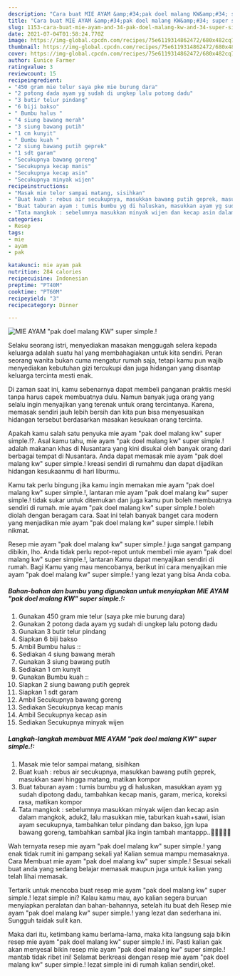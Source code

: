 ```yaml
---
description: "Cara buat MIE AYAM &amp;#34;pak doel malang KW&amp;#34; super simple.! yang sedap Untuk Jualan"
title: "Cara buat MIE AYAM &amp;#34;pak doel malang KW&amp;#34; super simple.! yang sedap Untuk Jualan"
slug: 1153-cara-buat-mie-ayam-and-34-pak-doel-malang-kw-and-34-super-simple-yang-sedap-untuk-jualan
date: 2021-07-04T01:58:24.770Z
image: https://img-global.cpcdn.com/recipes/75e6119314862472/680x482cq70/mie-ayam-pak-doel-malang-kw-super-simple-foto-resep-utama.jpg
thumbnail: https://img-global.cpcdn.com/recipes/75e6119314862472/680x482cq70/mie-ayam-pak-doel-malang-kw-super-simple-foto-resep-utama.jpg
cover: https://img-global.cpcdn.com/recipes/75e6119314862472/680x482cq70/mie-ayam-pak-doel-malang-kw-super-simple-foto-resep-utama.jpg
author: Eunice Farmer
ratingvalue: 3
reviewcount: 15
recipeingredient:
- "450 gram mie telur saya pke mie burung dara"
- "2 potong dada ayam yg sudah di ungkep lalu potong dadu"
- "3 butir telur pindang"
- "6 biji bakso"
- " Bumbu halus "
- "4 siung bawang merah"
- "3 siung bawang putih"
- "1 cm kunyit"
- " Bumbu kuah "
- "2 siung bawang putih geprek"
- "1 sdt garam"
- "Secukupnya bawang goreng"
- "Secukupnya kecap manis"
- "Secukupnya kecap asin"
- "Secukupnya minyak wijen"
recipeinstructions:
- "Masak mie telor sampai matang, sisihkan"
- "Buat kuah : rebus air secukupnya, masukkan bawang putih geprek, masukkan sawi hingga matang, matikan kompor"
- "Buat taburan ayam : tumis bumbu yg di haluskan, masukkan ayam yg sudah dipotong dadu, tambahkan kecap manis, garam, merica, koreksi rasa, matikan kompor"
- "Tata mangkok : sebelumnya masukkan minyak wijen dan kecap asin dalam mangkok, aduk2, lalu masukkan mie, taburkan kuah+sawi, isian ayam secukupnya, tambahkan telur pindang dan bakso, jgn lupa bawang goreng, tambahkan sambal jika ingin tambah mantappp..👍🏻👍🏻😍"
categories:
- Resep
tags:
- mie
- ayam
- pak

katakunci: mie ayam pak 
nutrition: 284 calories
recipecuisine: Indonesian
preptime: "PT40M"
cooktime: "PT60M"
recipeyield: "3"
recipecategory: Dinner

---
```



![MIE AYAM &#34;pak doel malang KW&#34; super simple.!](https://img-global.cpcdn.com/recipes/75e6119314862472/680x482cq70/mie-ayam-pak-doel-malang-kw-super-simple-foto-resep-utama.jpg)

Selaku seorang istri, menyediakan masakan menggugah selera kepada keluarga adalah suatu hal yang membahagiakan untuk kita sendiri. Peran seorang  wanita bukan cuma mengatur rumah saja, tetapi kamu pun wajib menyediakan kebutuhan gizi tercukupi dan juga hidangan yang disantap keluarga tercinta mesti enak.

Di zaman  saat ini, kamu sebenarnya dapat membeli panganan praktis meski tanpa harus capek membuatnya dulu. Namun banyak juga orang yang selalu ingin menyajikan yang terenak untuk orang tercintanya. Karena, memasak sendiri jauh lebih bersih dan kita pun bisa menyesuaikan hidangan tersebut berdasarkan masakan kesukaan orang tercinta. 



Apakah kamu salah satu penyuka mie ayam &#34;pak doel malang kw&#34; super simple.!?. Asal kamu tahu, mie ayam &#34;pak doel malang kw&#34; super simple.! adalah makanan khas di Nusantara yang kini disukai oleh banyak orang dari berbagai tempat di Nusantara. Anda dapat memasak mie ayam &#34;pak doel malang kw&#34; super simple.! kreasi sendiri di rumahmu dan dapat dijadikan hidangan kesukaanmu di hari liburmu.

Kamu tak perlu bingung jika kamu ingin memakan mie ayam &#34;pak doel malang kw&#34; super simple.!, lantaran mie ayam &#34;pak doel malang kw&#34; super simple.! tidak sukar untuk ditemukan dan juga kamu pun boleh membuatnya sendiri di rumah. mie ayam &#34;pak doel malang kw&#34; super simple.! boleh diolah dengan beragam cara. Saat ini telah banyak banget cara modern yang menjadikan mie ayam &#34;pak doel malang kw&#34; super simple.! lebih nikmat.

Resep mie ayam &#34;pak doel malang kw&#34; super simple.! juga sangat gampang dibikin, lho. Anda tidak perlu repot-repot untuk membeli mie ayam &#34;pak doel malang kw&#34; super simple.!, lantaran Kamu dapat menyajikan sendiri di rumah. Bagi Kamu yang mau mencobanya, berikut ini cara menyajikan mie ayam &#34;pak doel malang kw&#34; super simple.! yang lezat yang bisa Anda coba.

<!--inarticleads1-->

##### Bahan-bahan dan bumbu yang digunakan untuk menyiapkan MIE AYAM &#34;pak doel malang KW&#34; super simple.!:

1. Gunakan 450 gram mie telur (saya pke mie burung dara)
1. Gunakan 2 potong dada ayam yg sudah di ungkep lalu potong dadu
1. Gunakan 3 butir telur pindang
1. Siapkan 6 biji bakso
1. Ambil  Bumbu halus ::
1. Sediakan 4 siung bawang merah
1. Gunakan 3 siung bawang putih
1. Sediakan 1 cm kunyit
1. Gunakan  Bumbu kuah ::
1. Siapkan 2 siung bawang putih geprek
1. Siapkan 1 sdt garam
1. Ambil Secukupnya bawang goreng
1. Sediakan Secukupnya kecap manis
1. Ambil Secukupnya kecap asin
1. Sediakan Secukupnya minyak wijen




<!--inarticleads2-->

##### Langkah-langkah membuat MIE AYAM &#34;pak doel malang KW&#34; super simple.!:

1. Masak mie telor sampai matang, sisihkan
1. Buat kuah : rebus air secukupnya, masukkan bawang putih geprek, masukkan sawi hingga matang, matikan kompor
1. Buat taburan ayam : tumis bumbu yg di haluskan, masukkan ayam yg sudah dipotong dadu, tambahkan kecap manis, garam, merica, koreksi rasa, matikan kompor
1. Tata mangkok : sebelumnya masukkan minyak wijen dan kecap asin dalam mangkok, aduk2, lalu masukkan mie, taburkan kuah+sawi, isian ayam secukupnya, tambahkan telur pindang dan bakso, jgn lupa bawang goreng, tambahkan sambal jika ingin tambah mantappp..👍🏻👍🏻😍




Wah ternyata resep mie ayam &#34;pak doel malang kw&#34; super simple.! yang enak tidak rumit ini gampang sekali ya! Kalian semua mampu memasaknya. Cara Membuat mie ayam &#34;pak doel malang kw&#34; super simple.! Sesuai sekali buat anda yang sedang belajar memasak maupun juga untuk kalian yang telah lihai memasak.

Tertarik untuk mencoba buat resep mie ayam &#34;pak doel malang kw&#34; super simple.! lezat simple ini? Kalau kamu mau, ayo kalian segera buruan menyiapkan peralatan dan bahan-bahannya, setelah itu buat deh Resep mie ayam &#34;pak doel malang kw&#34; super simple.! yang lezat dan sederhana ini. Sungguh taidak sulit kan. 

Maka dari itu, ketimbang kamu berlama-lama, maka kita langsung saja bikin resep mie ayam &#34;pak doel malang kw&#34; super simple.! ini. Pasti kalian gak akan menyesal bikin resep mie ayam &#34;pak doel malang kw&#34; super simple.! mantab tidak ribet ini! Selamat berkreasi dengan resep mie ayam &#34;pak doel malang kw&#34; super simple.! lezat simple ini di rumah kalian sendiri,oke!.

